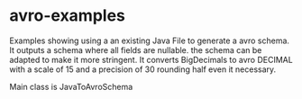 # avro-examples

Examples showing using a an existing Java File to generate a avro schema. It outputs a schema where all fields are nullable. 
the schema can be adapted to make it more stringent. It converts BigDecimals to avro DECIMAL with a scale of 15 and a precision of 30 
rounding half even it necessary. 

Main class is  JavaToAvroSchema

